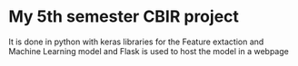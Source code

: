 # My 5th semester CBIR project 
It is done in python with keras libraries for the Feature extaction and Machine Learning model 
and Flask is used to host the model in a webpage